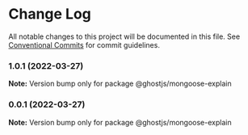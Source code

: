 # Change Log

All notable changes to this project will be documented in this file.
See [Conventional Commits](https://conventionalcommits.org) for commit guidelines.

### 1.0.1 (2022-03-27)

**Note:** Version bump only for package @ghostjs/mongoose-explain





### 0.0.1 (2022-03-27)

**Note:** Version bump only for package @ghostjs/mongoose-explain
